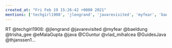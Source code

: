 ```yaml
---
created_at: "Fri Feb 19 15:26:42 +0000 2021"
mentions: ['techgirl1908', 'jlengrand', 'javarevisited', 'myfear', 'baeldung', 'trisha_gee', 'eMalaGupta', 'java', 'CGuntur', 'vlad_mihalcea', 'GuidesJava']
---
```


RT @techgirl1908: @jlengrand @javarevisited @myfear @baeldung @trisha_gee @eMalaGupta @java @CGuntur @vlad_mihalcea @GuidesJava @thjanssen1…